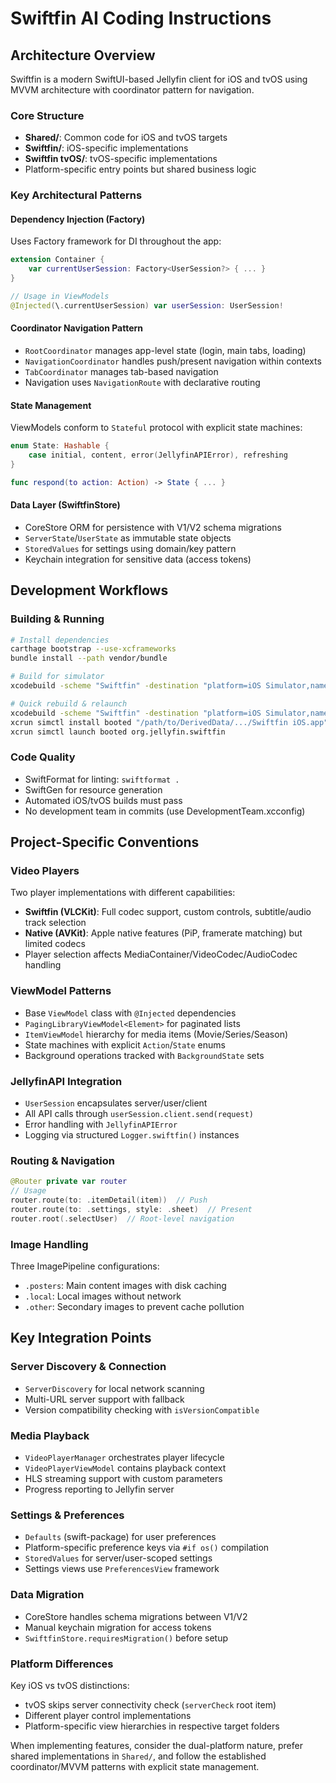# Swiftfin AI Coding Instructions

## Architecture Overview

Swiftfin is a modern SwiftUI-based Jellyfin client for iOS and tvOS using MVVM architecture with coordinator pattern for navigation.

### Core Structure
- **Shared/**: Common code for iOS and tvOS targets
- **Swiftfin/**: iOS-specific implementations  
- **Swiftfin tvOS/**: tvOS-specific implementations
- Platform-specific entry points but shared business logic

### Key Architectural Patterns

#### Dependency Injection (Factory)
Uses Factory framework for DI throughout the app:
```swift
extension Container {
    var currentUserSession: Factory<UserSession?> { ... }
}

// Usage in ViewModels
@Injected(\.currentUserSession) var userSession: UserSession!
```

#### Coordinator Navigation Pattern
- `RootCoordinator` manages app-level state (login, main tabs, loading)
- `NavigationCoordinator` handles push/present navigation within contexts
- `TabCoordinator` manages tab-based navigation
- Navigation uses `NavigationRoute` with declarative routing

#### State Management
ViewModels conform to `Stateful` protocol with explicit state machines:
```swift
enum State: Hashable {
    case initial, content, error(JellyfinAPIError), refreshing
}

func respond(to action: Action) -> State { ... }
```

#### Data Layer (SwiftfinStore)
- CoreStore ORM for persistence with V1/V2 schema migrations
- `ServerState`/`UserState` as immutable state objects
- `StoredValues` for settings using domain/key pattern
- Keychain integration for sensitive data (access tokens)

## Development Workflows

### Building & Running
```bash
# Install dependencies
carthage bootstrap --use-xcframeworks
bundle install --path vendor/bundle

# Build for simulator
xcodebuild -scheme "Swiftfin" -destination "platform=iOS Simulator,name=iPhone 16,OS=18.5" build

# Quick rebuild & relaunch
xcodebuild -scheme "Swiftfin" -destination "platform=iOS Simulator,name=iPhone 16,OS=18.5" build
xcrun simctl install booted "/path/to/DerivedData/.../Swiftfin iOS.app"
xcrun simctl launch booted org.jellyfin.swiftfin
```

### Code Quality
- SwiftFormat for linting: `swiftformat .`
- SwiftGen for resource generation
- Automated iOS/tvOS builds must pass
- No development team in commits (use DevelopmentTeam.xcconfig)

## Project-Specific Conventions

### Video Players
Two player implementations with different capabilities:
- **Swiftfin (VLCKit)**: Full codec support, custom controls, subtitle/audio track selection
- **Native (AVKit)**: Apple native features (PiP, framerate matching) but limited codecs
- Player selection affects MediaContainer/VideoCodec/AudioCodec handling

### ViewModel Patterns
- Base `ViewModel` class with `@Injected` dependencies
- `PagingLibraryViewModel<Element>` for paginated lists
- `ItemViewModel` hierarchy for media items (Movie/Series/Season)
- State machines with explicit `Action`/`State` enums
- Background operations tracked with `BackgroundState` sets

### JellyfinAPI Integration
- `UserSession` encapsulates server/user/client
- All API calls through `userSession.client.send(request)`
- Error handling with `JellyfinAPIError`
- Logging via structured `Logger.swiftfin()` instances

### Routing & Navigation
```swift
@Router private var router
// Usage
router.route(to: .itemDetail(item))  // Push
router.route(to: .settings, style: .sheet)  // Present
router.root(.selectUser)  // Root-level navigation
```

### Image Handling
Three ImagePipeline configurations:
- `.posters`: Main content images with disk caching
- `.local`: Local images without network
- `.other`: Secondary images to prevent cache pollution

## Key Integration Points

### Server Discovery & Connection
- `ServerDiscovery` for local network scanning
- Multi-URL server support with fallback
- Version compatibility checking with `isVersionCompatible`

### Media Playback
- `VideoPlayerManager` orchestrates player lifecycle
- `VideoPlayerViewModel` contains playback context
- HLS streaming support with custom parameters
- Progress reporting to Jellyfin server

### Settings & Preferences
- `Defaults` (swift-package) for user preferences
- Platform-specific preference keys via `#if os()` compilation
- `StoredValues` for server/user-scoped settings
- Settings views use `PreferencesView` framework

### Data Migration
- CoreStore handles schema migrations between V1/V2
- Manual keychain migration for access tokens
- `SwiftfinStore.requiresMigration()` before setup

### Platform Differences
Key iOS vs tvOS distinctions:
- tvOS skips server connectivity check (`serverCheck` root item)
- Different player control implementations
- Platform-specific view hierarchies in respective target folders

When implementing features, consider the dual-platform nature, prefer shared implementations in `Shared/`, and follow the established coordinator/MVVM patterns with explicit state management.
